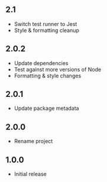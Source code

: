 2.1
---
* Switch test runner to Jest
* Style & formatting cleanup

2.0.2
-----
* Update dependencies
* Test against more versions of Node
* Formatting & style changes

2.0.1
-----
* Update package metadata

2.0.0
-----
* Rename project

1.0.0
-----
* Initial release
